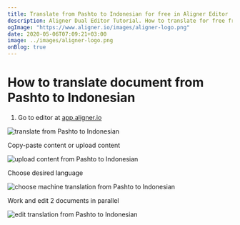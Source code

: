 ```yaml
---
title: Translate from Pashto to Indonesian for free in Aligner Editor
description: Aligner Dual Editor Tutorial. How to translate for free from Pashto to Indonesian. Aligner is multilingual document management platform. 
ogImage: "https://www.aligner.io/images/aligner-logo.png"
date: 2020-05-06T07:09:21+03:00
image: ../images/aligner-logo.png
onBlog: true
---
```


# How to translate document from Pashto to Indonesian

1. Go to editor at [app.aligner.io](https://app.aligner.io "Aligner App web page")

![translate from Pashto to Indonesian](../aligner-blank-editor.png "translate from Pashto to Indonesian")

Copy-paste content or upload content

![upload content from Pashto to Indonesian](../aligner-uploaded-document.png "upload content from Pashto to Indonesian")

Choose desired language

![choose machine translation from Pashto to Indonesian](../aligner-language-dropdown.png "choose machine translation from Pashto to Indonesian")

Work and edit 2 documents in parallel

![edit translation from Pashto to Indonesian](../aligner-double-sitded-editor.png "edit translation from Pashto to Indonesian")


